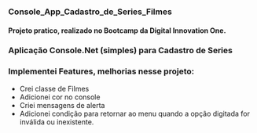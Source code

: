 ### Console_App_Cadastro_de_Series_Filmes
#### Projeto pratico, realizado no Bootcamp da Digital Innovation One.
### Aplicação Console.Net (simples) para Cadastro de Series
### Implementei Features, melhorias nesse projeto: 
- Crei classe de Filmes
- Adicionei cor no console
- Criei mensagens de alerta
- Adicionei condição para retornar ao menu quando a opção digitada for inválida ou inexistente.
